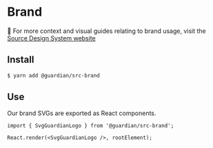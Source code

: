 # Brand

📣 For more context and visual guides relating to brand usage, visit the [Source Design System website](https://theguardian.design/2a1e5182b/p/8909e0-assets)

## Install

```sh
$ yarn add @guardian/src-brand
```

## Use

Our brand SVGs are exported as React components.

```tsx
import { SvgGuardianLogo } from '@guardian/src-brand';

React.render(<SvgGuardianLogo />, rootElement);
```
